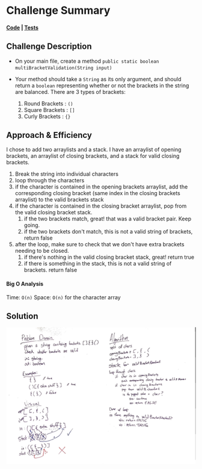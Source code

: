 # Challenge Summary
<!-- Short summary or background information -->
#### [Code](/Data-Structures/stacksandqueues/src/main/java/stacksandqueues/utilities/MultiBracketValidation.java) | [Tests](/Data-Structures/stacksandqueues/src/test/java/stacksandqueues/utilities/MultiBracketValidationTest.java)

## Challenge Description
<!-- Description of the challenge -->
* On your main file, create a method `public static boolean multiBracketValidation(String input)`
* Your method should take a `String` as its only argument, and should return a `boolean` representing whether or not the brackets in the string are balanced. There are 3 types of brackets:

  1. Round Brackets : `()`
  2. Square Brackets : `[]`
  3. Curly Brackets : `{}`


## Approach & Efficiency
<!-- What approach did you take? Why? What is the Big O space/time for this approach? -->
I chose to add two arraylists and a stack. I have an arraylist of opening brackets, an arraylist of closing brackets, and a stack for valid closing brackets. 
1. Break the string into individual characters
2. loop through the characters
3. if the character is contained in the opening brackets arraylist, add the corresponding closing bracket (same index in the closing brackets arraylist) to the valid brackets stack
4. if the character is contained in the closing bracket arraylist, pop from the valid closing bracket stack.
    1. if the two brackets match, great! that was a valid bracket pair. Keep going.
    2. if the two brackets don't match, this is not a valid string of brackets, return false
5. after the loop, make sure to check that we don't have extra brackets needing to be closed.
    1. if there's nothing in the valid closing bracket stack, great! return true
    2. if there is something in the stack, this is not a valid string of brackets. return false

#### Big O Analysis
Time: `O(n)`
Space: `O(n)` for the character array


## Solution
<!-- Embedded whiteboard image -->
![whiteboard](/assets/bracketValidation.jpg)
